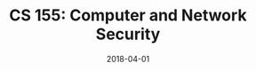 ---
title: "CS 155: Computer and Network Security"
collection: teaching
excerpt: '_For seniors and first-year graduate students. Principles of computer systems security\. Attack techniques and how to defend against them\. Topics include: network attacks and defenses, operating system security, application security (web, apps, databases), malware, privacy, and security for mobile devices\. Course projects focus on building reliable code\._'
date: 2018-04-01
term: 'Spring 2018'
professor: 'Dan Boneh'
link: 'https://crypto.stanford.edu/cs155/'
---
